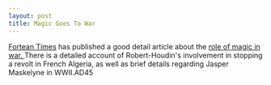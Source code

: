 ```yaml
--- 
layout: post
title: Magic Goes To War
---
```

[Fortean Times](http://forteantimes.com) has published a good detail article about the [role of magic in war. ](http://www.forteantimes.com/articles/185_magic_war1.shtml)There is a detailed account of Robert-Houdin's involvement in stopping a revolt in French Algeria, as well as brief details regarding Jasper Maskelyne in WWII.AD45<br /><br />

